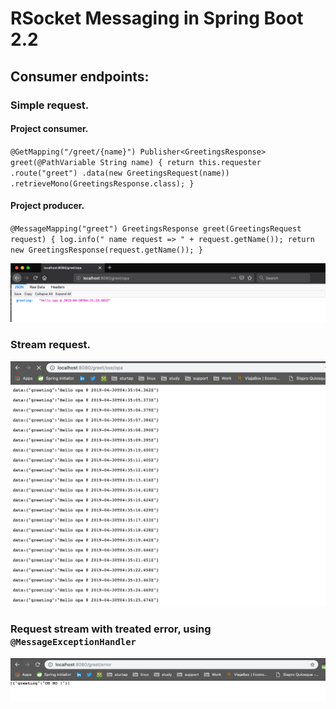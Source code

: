 # RSocket Messaging in Spring Boot 2.2

## Consumer endpoints: 

### Simple request.

#### Project consumer.
`@GetMapping("/greet/{name}")
    Publisher<GreetingsResponse> greet(@PathVariable String name) {
        return this.requester
            .route("greet")
            .data(new GreetingsRequest(name))
            .retrieveMono(GreetingsResponse.class);
}`

#### Project producer.
`
    @MessageMapping("greet")
    GreetingsResponse greet(GreetingsRequest request) {
        log.info(" name request => " + request.getName());
        return new GreetingsResponse(request.getName());
    }
`

![Simple request.](data/simple-request.png) 

### Stream request.
![Stream request.](data/request-stream.png)

### Request stream with treated error, using `@MessageExceptionHandler`
![Request stream with treated error.](data/request-stream-error.png)
